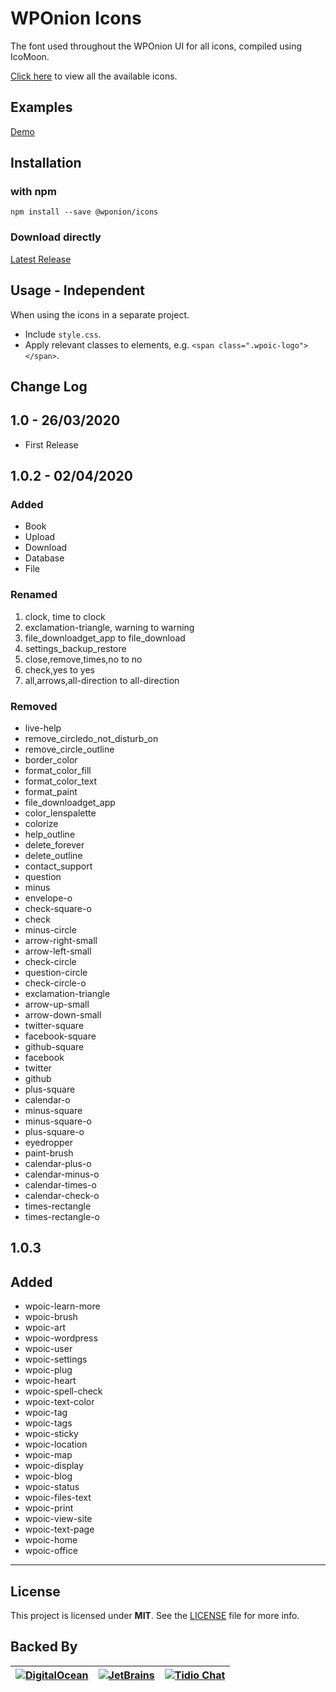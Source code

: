 # WPOnion Icons

The font used throughout the WPOnion UI for all icons, compiled using IcoMoon.

[Click here](https://icons.wponion.com) to view all the available icons.

## Examples

[Demo](http://icons.wponion.com)

## Installation

### with npm

```
npm install --save @wponion/icons
```

### Download directly
[Latest Release](https://github.com/wponion/icons/releases/latest)

## Usage - Independent
When using the icons in a separate project.
    
* Include `style.css`.
* Apply relevant classes to elements, e.g. `<span class=".wpoic-logo"></span>`.


## Change Log
## 1.0 - 26/03/2020
* First Release

## 1.0.2 - 02/04/2020
### Added
* Book
* Upload
* Download
* Database 
* File

### Renamed
1. clock, time to clock
2. exclamation-triangle, warning to warning
3. file_downloadget_app to file_download
4. settings_backup_restore
5. close,remove,times,no to no
6. check,yes to yes
7. all,arrows,all-direction to all-direction

### Removed
* live-help
* remove_circledo_not_disturb_on
* remove_circle_outline
* border_color
* format_color_fill
* format_color_text
* format_paint
* file_downloadget_app
* color_lenspalette
* colorize
* help_outline
* delete_forever
* delete_outline
* contact_support
* question
* minus
* envelope-o
* check-square-o
* check
* minus-circle
* arrow-right-small
* arrow-left-small
* check-circle
* question-circle
* check-circle-o
* exclamation-triangle
* arrow-up-small
* arrow-down-small
* twitter-square
* facebook-square
* github-square
* facebook
* twitter
* github
* plus-square
* calendar-o
* minus-square
* minus-square-o
* plus-square-o
* eyedropper
* paint-brush
* calendar-plus-o
* calendar-minus-o
* calendar-times-o
* calendar-check-o
* times-rectangle
* times-rectangle-o

## 1.0.3
## Added
* wpoic-learn-more
* wpoic-brush
* wpoic-art
* wpoic-wordpress
* wpoic-user
* wpoic-settings
* wpoic-plug
* wpoic-heart
* wpoic-spell-check
* wpoic-text-color
* wpoic-tag
* wpoic-tags
* wpoic-sticky
* wpoic-location
* wpoic-map
* wpoic-display
* wpoic-blog
* wpoic-status
* wpoic-files-text
* wpoic-print
* wpoic-view-site
* wpoic-text-page
* wpoic-home
* wpoic-office
---

## License
This project is licensed under **MIT**. See the [LICENSE](LICENSE) file for more info.

## Backed By
| [![DigitalOcean][do-image]][do-ref] | [![JetBrains][jb-image]][jb-ref] |  [![Tidio Chat][tidio-image]][tidio-ref] |
| --- | --- | --- |

[do-image]: https://vsp.ams3.cdn.digitaloceanspaces.com/cdn/DO_Logo_Horizontal_Blue-small.png
[jb-image]: https://vsp.ams3.cdn.digitaloceanspaces.com/cdn/phpstorm-small.png?v3
[tidio-image]: https://vsp.ams3.cdn.digitaloceanspaces.com/cdn/tidiochat-small.png
[do-ref]: https://s.svarun.in/Ef
[jb-ref]: https://www.jetbrains.com
[tidio-ref]: https://tidiochat.com